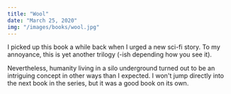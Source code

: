```yaml
---
title: "Wool"
date: "March 25, 2020"
img: "/images/books/wool.jpg"
---
```


I picked up this book a while back when I urged a new sci-fi story. To my annoyance, this
is yet another trilogy (-ish depending how you see it).

Nevertheless, humanity living in a silo underground turned out to be an intriguing concept
in other ways than I expected. I won't jump directly into the next book in the
series, but it was a good book on its own.